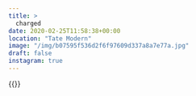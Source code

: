 ```yaml
---
title: >
  charged
date: 2020-02-25T11:58:38+00:00
location: "Tate Modern"
image: "/img/b07595f536d2f6f97609d337a8a7e77a.jpg"
draft: false
instagram: true
---
```


{{<photo src="/img/b07595f536d2f6f97609d337a8a7e77a.jpg">}}
